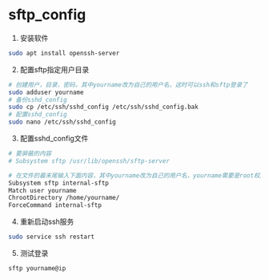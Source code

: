 # sftp_config

1. 安装软件
```bash
sudo apt install openssh-server
```

2. 配置sftp指定用户目录
```bash
# 创建用户，目录，密码，其中yourname改为自己的用户名，这时可以ssh和sftp登录了
sudo adduser yourname
# 备份sshd_config
sudo cp /etc/ssh/sshd_config /etc/ssh/sshd_config.bak
# 配置sshd_config
sudo nano /etc/ssh/sshd_config
```

3. 配置sshd_config文件
```bash
# 要屏蔽的内容
# Subsystem sftp /usr/lib/openssh/sftp-server

# 在文件的最末尾输入下面内容，其中yourname改为自己的用户名，yourname需要是root权限
Subsystem sftp internal-sftp
Match user yourname
ChrootDirectory /home/yourname/
ForceCommand internal-sftp
```

4. 重新启动ssh服务
```bash
sudo service ssh restart
```

5. 测试登录
```bash
sftp yourname@ip
```

   


